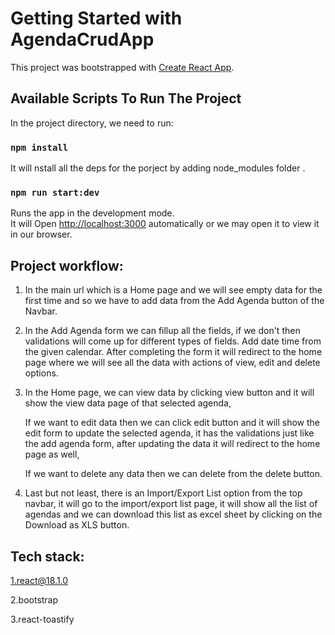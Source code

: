 # Getting Started with AgendaCrudApp

This project was bootstrapped with [Create React App](https://github.com/facebook/create-react-app).

## Available Scripts To Run The Project

In the project directory, we need to run:

### `npm install`

It will nstall all the deps for the porject by adding node_modules folder .

### `npm run start:dev`

Runs the app in the development mode.\
It will Open [http://localhost:3000](http://localhost:3000) automatically or we may open it to view it in our browser.

## Project workflow:

1. In the main url which is a Home page and we will see empty data for the first time and so we have to add data from the Add Agenda button of the Navbar.

2. In the Add Agenda form we can fillup all the fields, if we don't then validations will come up for different types of fields.
   Add date time from the given calendar. After completing the form it will redirect to the home page where we will see all the data with actions of view, edit and delete options.

3. In the Home page, we can view data by clicking view button and it will show the view data page of that selected agenda,

   If we want to edit data then we can click edit button and it will show the edit form to update the selected agenda, it has the validations just like the add agenda form, after updating the data it will redirect to the home page as well,

   If we want to delete any data then we can delete from the delete button.

4. Last but not least, there is an Import/Export List option from the top navbar, it will go to the import/export list page,
   it will show all the list of agendas and we can download this list as excel sheet by clicking on the Download as XLS button.

## Tech stack:

1.react@18.1.0

2.bootstrap

3.react-toastify
